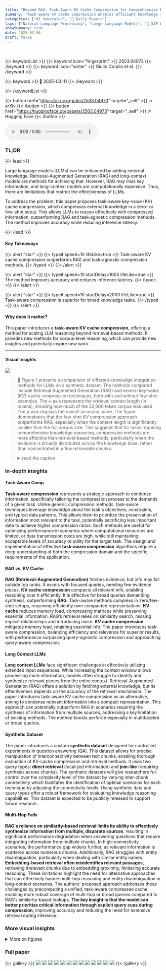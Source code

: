 ```yaml
---
title: "Beyond RAG: Task-Aware KV Cache Compression for Comprehensive Knowledge Reasoning"
summary: "Task-aware KV cache compression enables efficient knowledge reasoning in LLMs."
categories: ["AI Generated", "🤗 Daily Papers"]
tags: ["Natural Language Processing", "Large Language Models", "🏢 SAP Labs",]
showSummary: true
date: 2025-03-06
draft: false
---
```


<br>

{{< keywordList >}}
{{< keyword icon="fingerprint" >}} 2503.04973 {{< /keyword >}}
{{< keyword icon="writer" >}} Giulio Corallo et el. {{< /keyword >}}
 
{{< keyword >}} 🤗 2025-03-11 {{< /keyword >}}
 
{{< /keywordList >}}

{{< button href="https://arxiv.org/abs/2503.04973" target="_self" >}}
↗ arXiv
{{< /button >}}
{{< button href="https://huggingface.co/papers/2503.04973" target="_self" >}}
↗ Hugging Face
{{< /button >}}



<audio controls>
    <source src="https://ai-paper-reviewer.com/2503.04973/podcast.wav" type="audio/wav">
    Your browser does not support the audio element.
</audio>


### TL;DR


{{< lead >}}

Large language models (LLMs) can be enhanced by adding external knowledge. Retrieval-Augmented Generation (RAG) and long-context models are methods for achieving that. However, RAG may miss key information, and long-context models are computationally expensive. Thus, there are limitations that restrict the effectiveness of LLMs.



To address the problem, this paper proposes task-aware key-value (KV) cache compression, which compresses external knowledge in a zero- or few-shot setup. This allows LLMs to reason effectively with compressed information, outperforming RAG and task-agnostic compression methods. The method improves accuracy while reducing inference latency.

{{< /lead >}}


#### Key Takeaways

{{< alert "star" >}}
{{< typeit speed=10 lifeLike=true >}} Task-aware KV cache compression outperforms RAG and task-agnostic compression methods. {{< /typeit >}}
{{< /alert >}}

{{< alert "star" >}}
{{< typeit speed=10 startDelay=1000 lifeLike=true >}} The method improves accuracy and reduces inference latency. {{< /typeit >}}
{{< /alert >}}

{{< alert "star" >}}
{{< typeit speed=10 startDelay=2000 lifeLike=true >}} Task-aware compression is superior for broad knowledge tasks. {{< /typeit >}}
{{< /alert >}}

#### Why does it matter?
This paper introduces a **task-aware KV cache compression**, offering a method for scaling LLM reasoning beyond retrieval-based methods. It provides new methods for corpus-level reasoning, which can provide new insights and potentially inspire new work.

------
#### Visual Insights



![](https://arxiv.org/html/2503.04973/x1.png)

> 🔼 Figure 1 presents a comparison of different knowledge integration methods for LLMs on a synthetic dataset.  The methods compared include Retrieval Augmented Generation (RAG) and several key-value (KV) cache compression techniques, both with and without few-shot examples. The x-axis represents the retrieval context length (in tokens), showing how much of the 32,000 token corpus was used. The y-axis displays the overall accuracy score. The figure demonstrates that the few-shot KV compression approach outperforms RAG, especially when the context length is significantly smaller than the full corpus size. This suggests that for tasks requiring comprehensive knowledge reasoning, compression methods are more effective than retrieval-based methods, particularly when the evidence is broadly distributed across the knowledge base, rather than concentrated in a few retrievable chunks.
> <details>
> <summary>read the caption</summary>
> Figure 1: Overlap match of the words between ground truth and predictions of various KV cache compression methods compared to RAG on a synthetic corpus with 32k tokens. Our Few-Shot compression approach achieves results exceeding RAG when the context length is much smaller than the corpus size.
> </details>







### In-depth insights


#### Task-Aware Comp
**Task-aware compression** represents a strategic approach to condense information, specifically tailoring the compression process to the demands of a given task. Unlike generic compression methods, task-aware techniques leverage knowledge about the task's objectives, constraints, and typical data patterns. This allows them to prioritize the preservation of information most relevant to the task, potentially sacrificing less important data to achieve higher compression ratios. Such methods are useful for optimizing performance in scenarios where computational resources are limited, or data transmission costs are high, while still maintaining acceptable levels of accuracy or utility for the target task. The design and implementation of effective **task-aware compression** algorithms require a deep understanding of both the compression domain and the specific requirements of the application.

#### RAG vs. KV Cache
**RAG (Retrieval-Augmented Generation)** fetches evidence, but info may fall outside top ranks. It excels with focused queries, needing few evidence pieces. **KV cache compression** compacts all relevant info, enabling reasoning over it efficiently. It is effective for broad queries demanding synthesis, outperforming **RAG**. Task-aware methods compress in zero/few-shot setups, reasoning efficiently over compacted representations. **KV cache** reduces memory load, compressing matrices while preserving essential information. RAG’s retrieval relies on similarity search, missing implicit relationships and introducing noise. **KV cache compression** mitigates memory load, retaining essential info. The paper introduces task-aware compression, balancing efficiency and relevance for superior results, with performance surpassing query-agnostic compression and approaching query-aware compression.

#### Long Context LLMs
**Long context LLMs** face significant challenges in effectively utilizing extended input sequences. While increasing the context window allows processing more information, models often struggle to identify and synthesize relevant pieces from the entire context. Retrieval-Augmented Generation (RAG) offers a solution by fetching external knowledge, but its effectiveness depends on the accuracy of the retrieval mechanism. The paper introduces task-aware KV cache compression as an alternative, aiming to condense relevant information into a compact representation. This approach can potentially outperform RAG in scenarios requiring the synthesis of information from multiple sources, addressing a key limitation of existing methods. The method boosts perforce especially in multifaceted or broad queries.

#### Synthetic Dataset
The paper introduces a custom **synthetic dataset** designed for controlled experiments in question answering (QA). This dataset allows for precise manipulation of interconnectivity between text chunks, enabling thorough evaluation of KV-cache compression and retrieval methods. It uses two query types: **direct retrieval** (localized information) and **join-like** (requiring synthesis across chunks). The synthetic datasets will give researchers full control over the complexity level of the dataset by varying inter-chunk connectivity which facilitates the identification of optimal scenarios for each technique by adjusting the connectivity levels. Using synthetic data and query types offer a robust framework for evaluating knowledge reasoning capabilities. This dataset is expected to be publicly released to support future research.

#### Multi-Hop Fails
**RAG's reliance on similarity-based retrieval limits its ability to effectively synthesize information from multiple, disparate sources**, resulting in significant performance degradation when answering questions that require integrating information from multiple chunks. In high-connectivity scenarios, the performance gap widens further, as relevant information is scattered across numerous chunks. Additionally, RAG struggles with entity disambiguation, particularly when dealing with similar entity names. **Embedding-based retrieval often misidentifies relevant passages**, retrieving irrelevant chunks due to embedding proximity, hindering accurate reasoning. These limitations highlight the need for alternative approaches that can effectively handle multi-hop reasoning and entity disambiguation in long-context scenarios. The authors' proposed approach addresses these challenges by precomputing a unified, task-aware compressed cache, enabling more robust coverage of multi-hop or broad queries compared to RAG's similarity-based lookups. **The key insight is that the model can better prioritize critical information through explicit query cues during compression**, improving accuracy and reducing the need for extensive retrieval during inference. 


### More visual insights

<details>
<summary>More on figures
</summary>


![](https://arxiv.org/html/2503.04973/x2.png)

> 🔼 This figure illustrates the task-aware key-value (KV) cache compression technique.  It starts with a large KV cache (128k tokens) containing the original context (C) for a given task. This context is then compressed to a much smaller size (16k tokens) using task instructions (T) and a few-shot examples (FS).  The compression process focuses on retaining only the essential information needed to answer factual questions related to the task. The resulting compressed cache can then be used by a large language model (LLM) at inference time to answer multiple questions efficiently, as if it had access to the entire, uncompressed original context.
> <details>
> <summary>read the caption</summary>
> Figure 2: An illustration of our compression strategy that reduces the original context (C) from a KV cache of 128k tokens to 16k. This process is guided by task instructions (T) and few-shot examples (FS), condensing the essential information needed for factual QA on the corpus documents. At inference time, the LLM can answer multiple questions as if it had access to the entire (uncompressed) corpus.
> </details>



![](https://arxiv.org/html/2503.04973/x3.png)

> 🔼 This figure displays the model's attention mechanism, visualized by the cross-attention scores between the prompt and the context tokens, under four different prompting conditions:  (a) only the last token as prompt, (b) a task description as prompt, (c) a task description plus few-shot examples, and (d) a task description, few-shot examples, and a question.  The visualization shows how the attention focuses on increasingly relevant context tokens as more information is included in the prompt.  The perplexity values, representing the model's uncertainty in predicting the answer, are also shown, decreasing as the prompt becomes more informative, indicating improved ability to select relevant context tokens.
> <details>
> <summary>read the caption</summary>
> Figure 3: We examine how the model attends to context tokens when conditioned on the last token, a task description, a description with few-shot examples, and a description with both few-shot examples and a question. As we increase the information in the prompt, the cross attention between the prompt and the context better discriminates the context tokens that are relevant for decoding the answer. The perplexity is calculated on the loss for the answer.
> </details>



![](https://arxiv.org/html/2503.04973/extracted/6258356/images/data_overview.png)

> 🔼 The figure illustrates the structure of a synthetic dataset designed for evaluating the performance of different methods in handling varying levels of complexity in long-context reasoning. The dataset is structured around three entity types: People, Projects, and Memberships. Each entity type is represented by multiple chunks of text, each with a standardized length of 256 tokens. The connectivity level parameter controls the relationships between these entities. In the depicted example, where the connectivity level is set to 2, each person is connected to exactly two projects. This creates different levels of complexity for queries, enabling a comprehensive evaluation of model performance on varying levels of knowledge synthesis and information retrieval.
> <details>
> <summary>read the caption</summary>
> Figure 4: Overview of our synthetic dataset. In this example, the connectivity level is set to 2.
> </details>



![](https://arxiv.org/html/2503.04973/extracted/6258356/images/questions_data.png)

> 🔼 This figure illustrates the two types of questions used in the synthetic dataset experiments: direct retrieval and join-like questions.  Direct retrieval questions can be answered using information from a single text chunk (e.g., 'Which projects does {pname1} belong to?'). Join-like questions require synthesizing information across multiple chunks (e.g., 'What are {pname1}'s project domains?'). The example shown has a connectivity level of 2, meaning each person is connected to exactly two projects. This level of connectivity increases dataset complexity, as information is distributed across more chunks, making it more challenging for models to answer.
> <details>
> <summary>read the caption</summary>
> Figure 5: Overview of our questions. In this example, the connectivity level is set to 2.
> </details>



![](https://arxiv.org/html/2503.04973/x4.png)

> 🔼 Figure 6 illustrates the performance of different methods on join-like questions within a synthetic dataset, as the target context length and connectivity level vary.  Join-like questions necessitate synthesizing information from multiple parts of the dataset. The graph displays the performance of RAG (Retrieval-Augmented Generation) and different variants of KV cache compression (KVCompress FS, KVCompress FS+Q).  The x-axis represents connectivity level (1-8), indicating the level of interconnectivity between different information chunks.  The y-axis indicates the overall performance score (%). Different lines represent different target context lengths, showing how much information is given to the LLM. The dashed lines demonstrate the connectivity level where RAG starts to receive the necessary chunks for processing, highlighting the threshold beyond which RAG starts to underperform.  This figure showcases the strength of the KV compression approach over RAG when more intricate inter-connectivity is present in the dataset and limited context is available.
> <details>
> <summary>read the caption</summary>
> Figure 6: Performance by increasing target context length (64x to 8x compression rate) and connectivity level for Join-like questions in the synthetic dataset. The dashed line indicates for which connectivity level RAG gets the needed chunk for a given context length.
> </details>



![](https://arxiv.org/html/2503.04973/x5.png)

> 🔼 This figure displays the performance of different methods on Direct Retrieval questions from a synthetic dataset, focusing on scenarios with highly similar entity names.  The x-axis represents the retrieval context length, reflecting varying levels of compression (from 128x to 16x). The y-axis shows the performance (likely accuracy or a similar metric).  By comparing the performance across different retrieval context lengths, the figure illustrates how well each method handles these specific types of questions under different compression ratios, and potentially highlights limitations of certain approaches when faced with similar entity names.
> <details>
> <summary>read the caption</summary>
> Figure 7: Performance by retrieval context length size (128x to 16x compression rate) for Direct Retrieval questions with highly similar entity names in the synthetic dataset.
> </details>



![](https://arxiv.org/html/2503.04973/x6.png)

> 🔼 Figure 8 illustrates the performance of different methods on the 'Hard Questions' subset of the LongBench v2 benchmark as the retrieval context length varies.  The x-axis represents the retrieval context length, which is manipulated by applying compression techniques (at rates ranging from 8x to 64x compression). The y-axis shows the accuracy (Exact Match) achieved by the different methods. The figure compares the performance of RAG (Retrieval Augmented Generation), KVCompress FS (Few-Shot Key-Value compression), KVCompress FS+Q (Few-Shot Key-Value compression with added queries), and a full-context baseline.  The results demonstrate how the different compression approaches affect accuracy compared to RAG and the full context model when tackling challenging, long-context questions.
> <details>
> <summary>read the caption</summary>
> Figure 8: Performance by retrieval context length size (64x to 8x compression rate) for the Hard Questions in LongBench v2.
> </details>



![](https://arxiv.org/html/2503.04973/x7.png)

> 🔼 Figure 9 presents the performance comparison of different knowledge infusion methods on the LongBench benchmark.  It shows the performance across various tasks including single-document QA, multi-document QA, code completion, summarization, few-shot learning, and synthetic tasks.  The results display the performance of the proposed KVCompress method (both zero-shot and few-shot versions), RAG (Retrieval Augmented Generation), and a full context model as a baseline. For QA tasks within LongBench, the few-shot variant of KVCompress uses examples randomly selected and removed from the test set to ensure fair evaluation. The figure visually represents the performance differences of these methods, allowing for a direct comparison of their effectiveness in various long-context tasks.
> <details>
> <summary>read the caption</summary>
> Figure 9: Performance results on Longbench. Our FS variant is reported when examples are available (QA tasks). For the QA tasks, the examples used in KVCompress FSt are taken (and removed) at random from the test set.
> </details>



![](https://arxiv.org/html/2503.04973/x8.png)

> 🔼 This figure displays the performance of different methods on direct retrieval questions within a synthetic dataset.  The x-axis represents the connectivity level of the dataset, ranging from 1 to 8. Higher connectivity indicates a more complex data structure where relevant information is distributed across multiple chunks of text. The y-axis represents the performance score (%). The graph compares the performance of RAG (Retrieval Augmented Generation) and three variations of KVCompress (a task-aware key-value cache compression method) at a 64x compression rate.  The KVCompress variants use zero-shot, few-shot, and few-shot with query approaches. The figure demonstrates how RAG performance degrades with increasing connectivity, highlighting the limitation of similarity-based retrieval in complex scenarios. In contrast, KVCompress methods show greater robustness against increasing complexity.
> <details>
> <summary>read the caption</summary>
> Figure 10: Performance by connectivity level (64x compression rate) for the Direct Retrieval questions in the synthetic dataset.
> </details>



![](https://arxiv.org/html/2503.04973/x9.png)

> 🔼 Figure 11 presents a comparison of the performance of different query-agnostic compression methods on a synthetic dataset designed to evaluate multi-hop reasoning. Specifically, it focuses on join-like queries (queries requiring the synthesis of information from multiple parts of the corpus) and uses a high connectivity level (level 8, indicating many connections between different parts of the data).  The comparison is done across various compression levels, from 64x to 8x compression, to show how performance changes with decreasing compression. The graph helps understand the trade-off between compression rate and model accuracy.
> <details>
> <summary>read the caption</summary>
> Figure 11: Comparison against query-agnostic compressors on our synthetic dataset for Join-like queries with connectivity level=8 across decreasing compression levels (64x to 8x).
> </details>



![](https://arxiv.org/html/2503.04973/x10.png)

> 🔼 Figure 12 illustrates the impact of increasing corpus size on the time taken to generate the first token in a language model.  The experiment holds the context length constant at 8192 tokens and the question length at 512 tokens, while varying the overall corpus size.  Different methods for knowledge infusion (including RAG and the proposed KVCompress method) are compared to show their relative efficiency in processing varied corpus sizes.  The x-axis represents corpus length, and the y-axis shows the time to first token (TTFT) in seconds.
> <details>
> <summary>read the caption</summary>
> Figure 12: Time to first token with increasing corpus length (context length=8192 and question length=512).
> </details>



</details>






### Full paper

{{< gallery >}}
<img src="https://ai-paper-reviewer.com/2503.04973/1.png" class="grid-w50 md:grid-w33 xl:grid-w25" />
<img src="https://ai-paper-reviewer.com/2503.04973/2.png" class="grid-w50 md:grid-w33 xl:grid-w25" />
<img src="https://ai-paper-reviewer.com/2503.04973/3.png" class="grid-w50 md:grid-w33 xl:grid-w25" />
<img src="https://ai-paper-reviewer.com/2503.04973/4.png" class="grid-w50 md:grid-w33 xl:grid-w25" />
<img src="https://ai-paper-reviewer.com/2503.04973/5.png" class="grid-w50 md:grid-w33 xl:grid-w25" />
<img src="https://ai-paper-reviewer.com/2503.04973/6.png" class="grid-w50 md:grid-w33 xl:grid-w25" />
<img src="https://ai-paper-reviewer.com/2503.04973/7.png" class="grid-w50 md:grid-w33 xl:grid-w25" />
<img src="https://ai-paper-reviewer.com/2503.04973/8.png" class="grid-w50 md:grid-w33 xl:grid-w25" />
<img src="https://ai-paper-reviewer.com/2503.04973/9.png" class="grid-w50 md:grid-w33 xl:grid-w25" />
<img src="https://ai-paper-reviewer.com/2503.04973/10.png" class="grid-w50 md:grid-w33 xl:grid-w25" />
<img src="https://ai-paper-reviewer.com/2503.04973/11.png" class="grid-w50 md:grid-w33 xl:grid-w25" />
<img src="https://ai-paper-reviewer.com/2503.04973/12.png" class="grid-w50 md:grid-w33 xl:grid-w25" />
<img src="https://ai-paper-reviewer.com/2503.04973/13.png" class="grid-w50 md:grid-w33 xl:grid-w25" />
{{< /gallery >}}